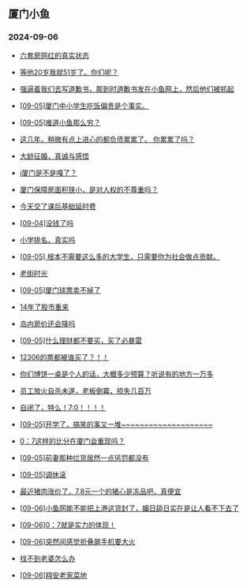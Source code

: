 ## 厦门小鱼 
### 2024-09-06

+ [六套房网红的真实状态](http://bbs.xmfish.com/read-htm-tid-18240051.html)

+ [等他20岁我就51岁了。你们呢？](http://bbs.xmfish.com/read-htm-tid-18240064.html)

+ [强逼着我们去写道歉书，那到时道歉书发在小鱼网上，然后他们被抓起](http://bbs.xmfish.com/read-htm-tid-18240139.html)

+ [[09-05]厦门中小学生吃饭偏贵是个事实。](http://bbs.xmfish.com/read-htm-tid-18240129.html)

+ [[09-05]难道小鱼那么穷？](http://bbs.xmfish.com/read-htm-tid-18240106.html)

+ [这几年，稍微有点上进心的都负债累累了。 你累累了吗？](http://bbs.xmfish.com/read-htm-tid-18240101.html)

+ [大龄征婚，真诚与感悟](http://bbs.xmfish.com/read-htm-tid-18240024.html)

+ [i厦门是不是嘎了？](http://bbs.xmfish.com/read-htm-tid-18240117.html)

+ [厦门保障房面积狭小，是对人权的不尊重吗？](http://bbs.xmfish.com/read-htm-tid-18240136.html)

+ [今天交了课后基础延时费](http://bbs.xmfish.com/read-htm-tid-18240248.html)

+ [[09-04]没钱了吗](http://bbs.xmfish.com/read-htm-tid-18240053.html)

+ [小学排名，真实吗](http://bbs.xmfish.com/read-htm-tid-18240274.html)

+ [[09-05] 根本不需要这么多的大学生，只需要你为社会做点贡献。](http://bbs.xmfish.com/read-htm-tid-18240172.html)

+ [老街时光](http://bbs.xmfish.com/read-htm-tid-18240171.html)

+ [[09-05]厦门球票卖不掉了](http://bbs.xmfish.com/read-htm-tid-18240358.html)

+ [14年了股市重来](http://bbs.xmfish.com/read-htm-tid-18240216.html)

+ [岛内房价还会降吗](http://bbs.xmfish.com/read-htm-tid-18240237.html)

+ [[09-05]什么理财都不要买，买了必暴雷](http://bbs.xmfish.com/read-htm-tid-18240295.html)

+ [12306的票都被谁买了？！！](http://bbs.xmfish.com/read-htm-tid-18240253.html)

+ [你们博饼一桌是个人的话，大概多少预算？听说有的地方一万多](http://bbs.xmfish.com/read-htm-tid-18240211.html)

+ [员工放火自杀未遂，老板倒霉，损失几百万](http://bbs.xmfish.com/read-htm-tid-18240394.html)

+ [自闭了，特么！7:0！！！！](http://bbs.xmfish.com/read-htm-tid-18240378.html)

+ [[09-05]开学了，搞笑的事又一堆~~~~~~~~~~~~~~~~~~~~](http://bbs.xmfish.com/read-htm-tid-18240269.html)

+ [0：7这样的比分在厦门会重现吗？](http://bbs.xmfish.com/read-htm-tid-18240383.html)

+ [[09-05]前妻那种烂货居然一点惩罚都没有](http://bbs.xmfish.com/read-htm-tid-18240336.html)

+ [[09-05]调休滚](http://bbs.xmfish.com/read-htm-tid-18240312.html)

+ [最近猪肉涨价了，7.8元一个的猪心是冻品吧，真便宜](http://bbs.xmfish.com/read-htm-tid-18240343.html)

+ [[09-06]小鱼网能不能把上港这货封了，媚日舔日实在是让人看不下去了](http://bbs.xmfish.com/read-htm-tid-18240563.html)

+ [[09-06]0：7就是实力的体现！](http://bbs.xmfish.com/read-htm-tid-18240517.html)

+ [[09-06]突然间感觉折叠屏手机要大火](http://bbs.xmfish.com/read-htm-tid-18240481.html)

+ [找不到老婆怎么办](http://bbs.xmfish.com/read-htm-tid-18240405.html)

+ [[09-06]翔安老家菜地](http://bbs.xmfish.com/read-htm-tid-18240514.html)

